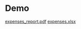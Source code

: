 # Demo

[expenses_report.pdf](https://github.com/user-attachments/files/20669151/expenses_report.pdf)
[expenses.xlsx](https://github.com/user-attachments/files/20669158/expenses.xlsx)

